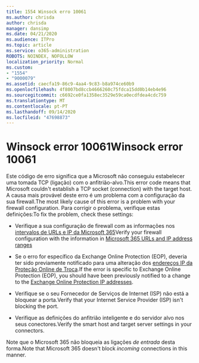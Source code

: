 ```yaml
---
title: 1554 Winsock erro 10061
ms.author: chrisda
author: chrisda
manager: dansimp
ms.date: 04/21/2020
ms.audience: ITPro
ms.topic: article
ms.service: o365-administration
ROBOTS: NOINDEX, NOFOLLOW
localization_priority: Normal
ms.custom:
- "1554"
- "9000079"
ms.assetid: caecfa19-86c9-4aa4-9c83-b8a974ce60b9
ms.openlocfilehash: 4f8007bd8ccb4666260c75fdca15dd0b14eb4e96
ms.sourcegitcommit: c6692ce0fa1358ec3529e59ca0ecdfdea4cdc759
ms.translationtype: MT
ms.contentlocale: pt-PT
ms.lasthandoff: 09/14/2020
ms.locfileid: "47698873"
---
```

# <a name="winsock-error-10061"></a><span data-ttu-id="b0e84-102">Winsock error 10061</span><span class="sxs-lookup"><span data-stu-id="b0e84-102">Winsock error 10061</span></span>

<span data-ttu-id="b0e84-103">Este código de erro significa que a Microsoft não conseguiu estabelecer uma tomada TCP (ligação) com o anfitrião-alvo.</span><span class="sxs-lookup"><span data-stu-id="b0e84-103">This error code means that Microsoft couldn't establish a TCP socket (connection) with the target host.</span></span> <span data-ttu-id="b0e84-104">A causa mais provável deste erro é um problema com a configuração da sua firewall.</span><span class="sxs-lookup"><span data-stu-id="b0e84-104">The most likely cause of this error is a problem with your firewall configuration.</span></span> <span data-ttu-id="b0e84-105">Para corrigir o problema, verifique estas definições:</span><span class="sxs-lookup"><span data-stu-id="b0e84-105">To fix the problem, check these settings:</span></span>

- <span data-ttu-id="b0e84-106">Verifique a sua configuração de firewall com as informações nos [intervalos de URLs e IP da Microsoft 365](https://docs.microsoft.com/office365/enterprise/urls-and-ip-address-ranges)</span><span class="sxs-lookup"><span data-stu-id="b0e84-106">Verify your firewall configuration with the information in [Microsoft 365 URLs and IP address ranges](https://docs.microsoft.com/office365/enterprise/urls-and-ip-address-ranges)</span></span>

- <span data-ttu-id="b0e84-107">Se o erro for específico da Exchange Online Protection (EOP), deveria ter sido previamente notificado para uma alteração dos [endereços IP da Proteção Online de Troca](https://docs.microsoft.com/office365/SecurityCompliance/eop/exchange-online-protection-ip-addresses).</span><span class="sxs-lookup"><span data-stu-id="b0e84-107">If the error is specific to Exchange Online Protection (EOP), you should have been previously notified to a change to the [Exchange Online Protection IP addresses](https://docs.microsoft.com/office365/SecurityCompliance/eop/exchange-online-protection-ip-addresses).</span></span>

- <span data-ttu-id="b0e84-108">Verifique se o seu Fornecedor de Serviços de Internet (ISP) não está a bloquear a porta.</span><span class="sxs-lookup"><span data-stu-id="b0e84-108">Verify that your Internet Service Provider (ISP) isn't blocking the port.</span></span>

- <span data-ttu-id="b0e84-109">Verifique as definições do anfitrião inteligente e do servidor alvo nos seus conectores.</span><span class="sxs-lookup"><span data-stu-id="b0e84-109">Verify the smart host and target server settings in your connectors.</span></span>

<span data-ttu-id="b0e84-110">Note que o Microsoft 365 não bloqueia as ligações *de entrada* desta forma.</span><span class="sxs-lookup"><span data-stu-id="b0e84-110">Note that Microsoft 365 doesn't block *incoming* connections in this manner.</span></span>
